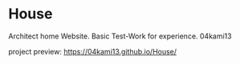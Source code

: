 # House
Architect home Website.
Basic Test-Work for experience.
04kami13

project preview: https://04kami13.github.io/House/
